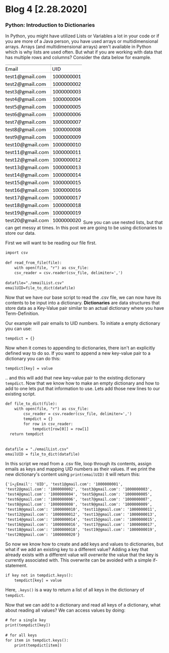 
# Blog 4 [2.28.2020] 

### Python: Introduction to Dictionaries
In Python, you might have utilized Lists or Variables a lot in your code or if you are more of a Java person, you have used arrays or multidimensional arrays. Arrays (and multidimensional arrays) aren't available in Python which is why lists are used often. But what if you are working with data that has multiple rows and columns? Consider the data below for example.

![sample data](https://raw.githubusercontent.com/cacaocat-syr/cacaocat-syr.github.io/master/Images/dict-sample.png)
Sure you can use nested lists, but that can get messy at times. In this post we are going to be using dictionaries to store our data. 

First we will want to be reading our file first.
```
import csv

def read_from_file(file):
	with open(file, "r") as csv_file:
	csv_reader = csv.reader(csv_file, delimiter=',')

datafile="./emailList.csv"  
emailUID=file_to_dict(datafile)
```
Now that we have our base script to read the .csv file, we can now have its contents to be input into a dictionary. **Dictionaries** are data structures that store data as a Key-Value pair similar to an actual dictionary where you have Term-Definition. 

Our example will pair emails to UID numbers. To initiate a empty dictionary you can use:
```
tempdict = {}
```
Now when it comes to appending to dictionaries, there isn't an explicitly defined way to do so. If you want to append a new key-value pair to a dictionary you can do this:
```
tempdict[key] = value
```
.. and this will add that new key-value pair to the existing dictionary ```tempdict```.
Now that we know how to  make an empty dictionary and how to add to one lets put that information to use. Lets add those new lines to our existing script.
```
def file_to_dict(file):  
    with open(file, "r") as csv_file:  
        csv_reader = csv.reader(csv_file, delimiter=',')  
        tempdict = {}  
        for row in csv_reader:  
            tempdict[row[0]] = row[1]   
  return tempdict  
  
  
datafile = "./emailList.csv"  
emailUID = file_to_dict(datafile)
```
In this script we read from a .csv file, loop through its contents, assign emails as keys and mapping UID numbers as their values. If we print the new dictionary's content using ```print(emailUID)``` it will return this:
```
{'ï»¿Email': 'UID', 'test1@gmail.com': '1000000001', 'test2@gmail.com': '1000000002', 'test3@gmail.com': '1000000003', 'test4@gmail.com': '1000000004', 'test5@gmail.com': '1000000005', 'test6@gmail.com': '1000000006', 'test7@gmail.com': '1000000007', 'test8@gmail.com': '1000000008', 'test9@gmail.com': '1000000009', 'test10@gmail.com': '1000000010', 'test11@gmail.com': '1000000011', 'test12@gmail.com': '1000000012', 'test13@gmail.com': '1000000013', 'test14@gmail.com': '1000000014', 'test15@gmail.com': '1000000015', 'test16@gmail.com': '1000000016', 'test17@gmail.com': '1000000017', 'test18@gmail.com': '1000000018', 'test19@gmail.com': '1000000019', 'test20@gmail.com': '1000000020'}
```
So now we know how to create and add keys and values to dictionaries, but what if we add an existing key to a different value? Adding a key that already exists with a different value will *overwrite* the value that the key is currently associated with. This overwrite can be avoided with a simple if-statement.
```
if key not in tempdict.keys():
	tempdict[key] = value
```
Here, ```.keys()``` is a way to return a list of all keys in the dictionary of ```tempdict```. 

Now that we can add to a dictionary and read all keys of a dictionary, what about reading all values? We can access values by doing:
```
# for a single key
print(tempdict[key])

# for all keys
for item in tempdict.keys():  
    print(tempdict[item])
```
